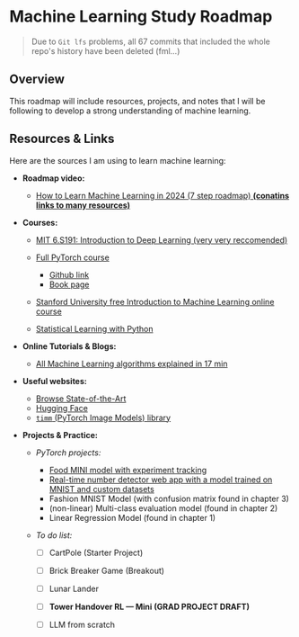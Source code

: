 # Machine Learning Study Roadmap
> Due to `Git lfs` problems, all 67 commits that included the whole repo's history have been deleted (fml...)

##  Overview
This roadmap will include resources, projects, and notes that I will be following to develop a strong understanding of machine learning.

##  Resources & Links
Here are the sources I am using to learn machine learning:

- **Roadmap video:**  
  - [How to Learn Machine Learning in 2024 (7 step roadmap) **(conatins links to many resources)**](https://www.youtube.com/watch?v=jwTaBztqTZ0&list=PLZzRSwjUKZxnidL9CayMD8_UqTaPTWtcB&index=3)

- **Courses:** 
  - [MIT 6.S191: Introduction to Deep Learning (very very reccomended)](https://www.youtube.com/playlist?list=PLtBw6njQRU-rwp5__7C0oIVt26ZgjG9NI)
  - [Full PyTorch course](https://www.youtube.com/watch?v=V_xro1bcAuA&list=PLZzRSwjUKZxnidL9CayMD8_UqTaPTWtcB)
  
    - [Github link](https://github.com/mrdbourke/pytorch-deep-learning?tab=readme-ov-file#course-materialsoutline)
    - [Book page](https://www.learnpytorch.io/00_pytorch_fundamentals/)
  
  - [Stanford University free Introduction to Machine Learning online course](https://www.udacity.com/enrollment/ud120) 
  - [Statistical Learning with Python](https://www.youtube.com/playlist?list=PLoROMvodv4rPP6braWoRt5UCXYZ71GZIQ)

- **Online Tutorials & Blogs:**  
  - [All Machine Learning algorithms explained in 17 min](https://www.youtube.com/watch?v=E0Hmnixke2g&list=PLZzRSwjUKZxnidL9CayMD8_UqTaPTWtcB&index=2)
  
- **Useful websites:**  
  - [Browse State-of-the-Art](https://paperswithcode.com/sota)
  - [Hugging Face](https://huggingface.co/models)
  - [`timm` (PyTorch Image Models) library](https://github.com/huggingface/pytorch-image-models)

- **Projects & Practice:**  
  - *PyTorch projects:*
    - [Food MINI model with experiment tracking](https://github.com/youssef-omarrr/Food_MINI_model)
    - [Real-time number detector web app with a model trained on MNIST and custom datasets](https://github.com/youssef-omarrr/MNIST_Web_APP)
    - Fashion MNIST Model (with confusion matrix found in chapter 3)
    - (non-linear) Multi-class evaluation model (found in chapter 2)
    - Linear Regression Model (found in chapter 1)


  - *To do list:*
    - [ ] CartPole (Starter Project)
    - [ ] Brick Breaker Game (Breakout)
    - [ ] Lunar Lander
    - [ ] **Tower Handover RL — Mini (GRAD PROJECT DRAFT)**
    - [ ] LLM from scratch



